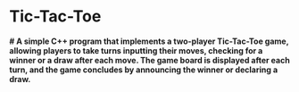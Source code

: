 # Tic-Tac-Toe
**# A simple C++ program that implements a two-player Tic-Tac-Toe game, allowing players to take turns inputting their moves, checking for a winner or a draw after each move. The game board is displayed after each turn, and the game concludes by announcing the winner or declaring a draw.**
